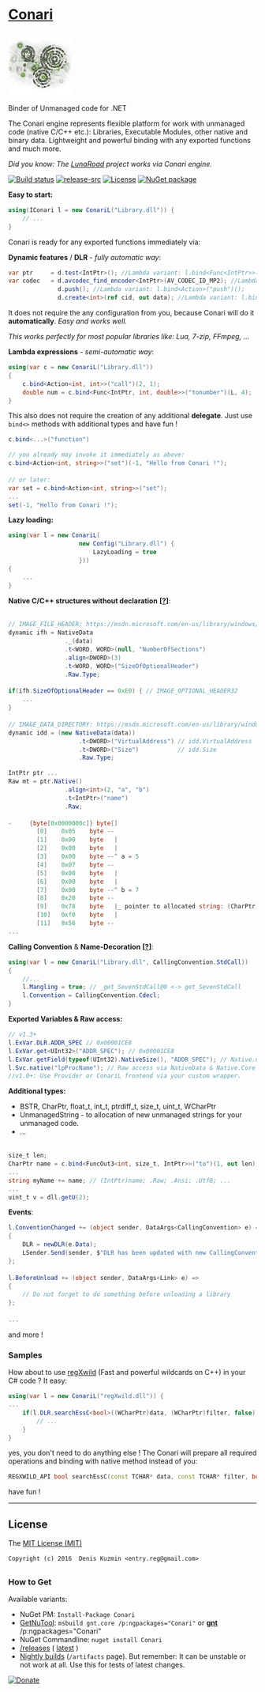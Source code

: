 # [Conari](https://github.com/3F/Conari)

[![](https://raw.githubusercontent.com/3F/Conari/master/Conari/Resources/Conari_v1.png)](https://github.com/3F/Conari)

Binder of Unmanaged code for .NET

The Conari engine represents flexible platform for work with unmanaged code (native C/C++ etc.): Libraries, Executable Modules, other native and binary data.
Lightweight and powerful binding with any exported functions and much more.

*Did you know: The [LunaRoad](https://github.com/3F/LunaRoad) project works via Conari engine.*

[![Build status](https://ci.appveyor.com/api/projects/status/qc1d3ofsso8fd67t/branch/master?svg=true)](https://ci.appveyor.com/project/3Fs/conari/branch/master)
[![release-src](https://img.shields.io/github/release/3F/Conari.svg)](https://github.com/3F/Conari/releases/latest)
[![License](https://img.shields.io/badge/License-MIT-74A5C2.svg)](https://github.com/3F/Conari/blob/master/LICENSE)
[![NuGet package](https://img.shields.io/nuget/v/Conari.svg)](https://www.nuget.org/packages/Conari/) 

**Easy to start:**

```csharp
using(IConari l = new ConariL("Library.dll")) {
    // ...
}
```

Conari is ready for any exported functions immediately via:

**Dynamic features** / **DLR** - *fully automatic way*:

```csharp
var ptr     = d.test<IntPtr>(); //Lambda variant: l.bind<Func<IntPtr>>("test")();
var codec   = d.avcodec_find_encoder<IntPtr>(AV_CODEC_ID_MP2); //Lambda variant: l.bind<Func<ulong, IntPtr>>("avcodec_find_encoder")(AV_CODEC_ID_MP2);
              d.push(); //Lambda variant: l.bind<Action>("push")();
              d.create<int>(ref cid, out data); //Lambda variant: l.bind<MyFunc<Guid, object>>("create")(ref cid, out data);
```

It does not require the any configuration from you, because Conari will do it **automatically**. *Easy and works well.*

*This works perfectly for most popular libraries like: Lua, 7-zip, FFmpeg, ...*

**Lambda expressions** - *semi-automatic way*:

```csharp
using(var c = new ConariL("Library.dll"))
{
    c.bind<Action<int, int>>("call")(2, 1); 
    double num = c.bind<Func<IntPtr, int, double>>("tonumber")(L, 4);
}
```

This also does not require the creation of any additional **delegate**. Just use `bind<>` methods with additional types and have fun !

```csharp
c.bind<...>("function")
```

```csharp
// you already may invoke it immediately as above:
c.bind<Action<int, string>>("set")(-1, "Hello from Conari !");

// or later:
var set = c.bind<Action<int, string>>("set");
...
set(-1, "Hello from Conari !");
```

**Lazy loading:**

```csharp
using(var l = new ConariL(
                    new Config("Library.dll") {
                        LazyLoading = true
                    }))
{
    ...
}
```

**Native C/C++ structures without declaration** **[[?](https://github.com/3F/Conari/issues/2)]**:

```csharp

// IMAGE_FILE_HEADER: https://msdn.microsoft.com/en-us/library/windows/desktop/ms680313.aspx
dynamic ifh = NativeData
                ._(data)
                .t<WORD, WORD>(null, "NumberOfSections")
                .align<DWORD>(3)
                .t<WORD, WORD>("SizeOfOptionalHeader")
                .Raw.Type;
                
if(ifh.SizeOfOptionalHeader == 0xE0) { // IMAGE_OPTIONAL_HEADER32
    ... 
}

// IMAGE_DATA_DIRECTORY: https://msdn.microsoft.com/en-us/library/windows/desktop/ms680305.aspx
dynamic idd = (new NativeData(data))
                    .t<DWORD>("VirtualAddress") // idd.VirtualAddress
                    .t<DWORD>("Size")           // idd.Size
                    .Raw.Type;
```

```csharp
IntPtr ptr ...
Raw mt = ptr.Native()
                .align<int>(2, "a", "b")
                .t<IntPtr>("name")
                .Raw;
            
-     {byte[0x0000000c]} byte[]
        [0]    0x05    byte --
        [1]    0x00    byte   |
        [2]    0x00    byte   |
        [3]    0x00    byte --^ a = 5
        [4]    0x07    byte --
        [5]    0x00    byte   |
        [6]    0x00    byte   |
        [7]    0x00    byte --^ b = 7
        [8]    0x20    byte --
        [9]    0x78    byte   |_ pointer to allocated string: (CharPtr)name
        [10]   0xf0    byte   |
        [11]   0x56    byte --
...
```

**Calling Convention** & **Name-Decoration** **[[?](https://github.com/3F/Conari/issues/3)]**:

```csharp
using(var l = new ConariL("Library.dll", CallingConvention.StdCall))
{
    //...
    l.Mangling = true; // _get_SevenStdCall@0 <-> get_SevenStdCall
    l.Convention = CallingConvention.Cdecl;
}
```

**Exported Variables & Raw access:**

```csharp
// v1.3+
l.ExVar.DLR.ADDR_SPEC // 0x00001CE8
l.ExVar.get<UInt32>("ADDR_SPEC"); // 0x00001CE8
l.ExVar.getField(typeof(UInt32).NativeSize(), "ADDR_SPEC"); // Native.Core.Field via raw size
l.Svc.native("lpProcName"); // Raw access via NativeData & Native.Core !
//v1.0+: Use Provider or ConariL frontend via your custom wrapper.
```

**Additional types:**

* BSTR, CharPtr, float_t, int_t, ptrdiff_t, size_t, uint_t, WCharPtr
* UnmanagedString - to allocation of new unmanaged strings for your unmanaged code.
* ...

```csharp

size_t len;
CharPtr name = c.bind<FuncOut3<int, size_t, IntPtr>>("to")(1, out len);
...
string myName += name; // (IntPtr)name; .Raw; .Ansi; .Utf8; ...
...
uint_t v = dll.getU(2);
```

**Events**:

```csharp
l.ConventionChanged += (object sender, DataArgs<CallingConvention> e) =>
{
    DLR = newDLR(e.Data);
    LSender.Send(sender, $"DLR has been updated with new CallingConvention: {e.Data}", Message.Level.Info);
};

l.BeforeUnload += (object sender, DataArgs<Link> e) =>
{
    // Do not forget to do something before unloading a library
};

...
```


and more !


### Samples

How about to use [regXwild](https://github.com/3F/regXwild) (Fast and powerful wildcards on C++) in your C# code ? It easy:

```csharp
using(var l = new ConariL("regXwild.dll")) {
...
    if(l.DLR.searchEssC<bool>((WCharPtr)data, (WCharPtr)filter, false)) {
        // ...
    }
}
```
yes, you don't need to do anything else ! The Conari will prepare all required operations and binding with native method instead of you:

```cpp
REGXWILD_API bool searchEssC(const TCHAR* data, const TCHAR* filter, bool ignoreCase);
```

have fun !

----


## License

The [MIT License (MIT)](https://github.com/3F/Conari/blob/master/LICENSE)

```
Copyright (c) 2016  Denis Kuzmin <entry.reg@gmail.com>
```

##

### How to Get

Available variants:

* NuGet PM: `Install-Package Conari`
* [GetNuTool](https://github.com/3F/GetNuTool): `msbuild gnt.core /p:ngpackages="Conari"` or **[gnt](https://github.com/3F/GetNuTool/releases/download/v1.6/gnt.bat)** /p:ngpackages="Conari"
* NuGet Commandline: `nuget install Conari`
* [/releases](https://github.com/3F/Conari/releases) ( [latest](https://github.com/3F/Conari/releases/latest) )
* [Nightly builds](https://ci.appveyor.com/project/3Fs/conari/history) (`/artifacts` page). But remember: It can be unstable or not work at all. Use this for tests of latest changes.


[![Donate](https://www.paypalobjects.com/en_US/i/btn/btn_donate_SM.gif)](https://www.paypal.com/cgi-bin/webscr?cmd=_donations&business=entry%2ereg%40gmail%2ecom&lc=US&item_name=3F%2dOpenSource%20%5b%20github%2ecom%2f3F&currency_code=USD&bn=PP%2dDonationsBF%3abtn_donate_SM%2egif%3aNonHosted)
